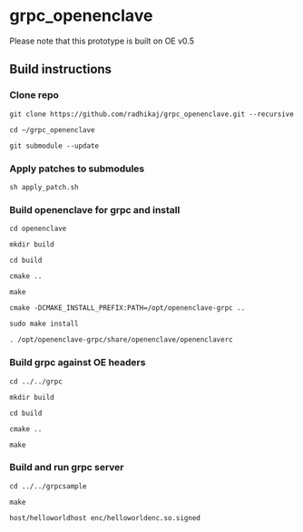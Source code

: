 # grpc_openenclave
Please note that this prototype is built on OE v0.5
## Build instructions
### Clone repo
`git clone https://github.com/radhikaj/grpc_openenclave.git --recursive`

`cd ~/grpc_openenclave`

`git submodule --update`

### Apply patches to submodules
`sh apply_patch.sh`

### Build openenclave for grpc and install
`cd openenclave`

`mkdir build`

`cd build`

`cmake ..`

`make`

`cmake -DCMAKE_INSTALL_PREFIX:PATH=/opt/openenclave-grpc ..`

`sudo make install`

`. /opt/openenclave-grpc/share/openenclave/openenclaverc`

### Build grpc against OE headers
`cd ../../grpc`

`mkdir build`

`cd build`

`cmake ..`

`make`

### Build and run grpc server
`cd ../../grpcsample`

`make`

`host/helloworldhost enc/helloworldenc.so.signed`

